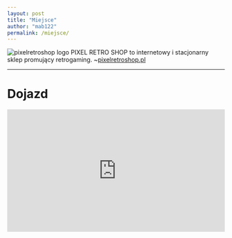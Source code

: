```yaml
---
layout: post
title: "Miejsce"
author: "mab122"
permalink: /miejsce/
---
```

![pixelretroshop logo](https://www.pixelretroshop.pl/img/cms/logo%20PIXEL.jpg "Logo PIXEL RETRO SHOP")
PIXEL RETRO SHOP to internetowy i stacjonarny sklep promujący retrogaming. ~[pixelretroshop.pl](https://www.pixelretroshop.pl/)

---

# Dojazd #
<style>.embed-container { position: relative; padding-bottom: 56.25%; height: 0; overflow: hidden; max-width: 100%; } .embed-container iframe, .embed-container object, .embed-container embed { position: absolute; top: 0; left: 0; width: 100%; height: 100%; }</style><div class='embed-container'><iframe src='https://maps.google.com/maps?q=ul. św. Wincentego 7 50-252 Wrocław&t=&z=13&ie=UTF8&iwloc=&output=embed' width='600' height='450' frameborder='0' style='border:0'></iframe></div>
